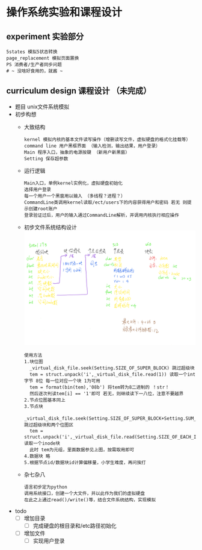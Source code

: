 # 操作系统实验和课程设计

## experiment 实验部分
    5states 模拟5状态转换
    page_replacement 模拟页面置换
    PS 消费者/生产者同步问题
    # ~ 没啥好食用的，就酱 ~
  
## curriculum design 课程设计 （未完成）
  - 题目 unix文件系统模拟
  - 初步构想
    - 大致结构
        
          kernel 模拟内核的基本文件读写操作（增删读写文件，虚拟硬盘的格式化挂载等）
          command line 用户黑框界面 （输入检测，输出结果，用户登录）
          Main 程序入口，抽象的电源按键 （新用户新黑窗）
          Setting 保存超参数
          
    - 运行逻辑

          Main入口，单例kernel实例化，虚拟硬盘初始化
          选择用户登录
          每一个用户一个黑窗用以输入 （多线程？进程？）
          CommandLine类调用kernel读取/ect/users下的内容获得用户和密码 若无 则提示创建root账户
          登录验证过后，用户的输入通过CommandLine解析，并调用内核执行相应操作

    - 初步文件系统结构设计
          ![Image text](./miscellaneous/文件系统结构.png)
          
          使用方法
          1.块位图
            _virtual_disk_file.seek(Setting.SIZE_OF_SUPER_BLOCK) 跳过超级块
            tem = struct.unpack('i',_virtual_disk_file.read(1)) 读取一个int字节 8位 每一位对应一个块 1为可用
            tem = format(bin(tem),'08b') 将tem转为8二进制的 ！str！
            然后逐次判读tem[i] == '1'即可 若无，则继续读下一八位，注意不要越界
          2.节点位图基本同上
          3.节点块
            _virtual_disk_file.seek(Setting.SIZE_OF_SUPER_BLOCK+Setting.SUM_OF_INODE_BLOCK\\8+Setting.SUM_OF_DATA_BLOCK\\8) 跳过超级块和两个位图区
            tem = struct.unpack('i',_virtual_disk_file.read(Setting.SIZE_OF_EACH_INODE_BLOCK)) 读取一个inode块
            此时 tem为元组，里面数据参见上图，按需取用即可
          4.数据块 略
          5.根据节点id/数据块id计算偏移量，小学生难度，再问挨打

    - 杂七杂八
    
          语言初步定为python
          调用系统接口，创建一个大文件，并以此作为我们的虚拟硬盘
          在此之上通过read()/write()等，结合文件系统结构，实现模拟
    
  - todo
    - [ ] 增加目录
        - [ ] 完成硬盘的根目录和/etc路径初始化
    - [ ] 增加文件
        - [ ] 实现用户登录